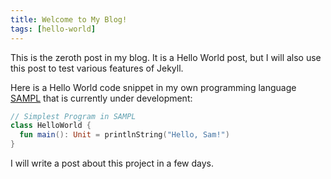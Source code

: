 ```yaml
---
title: Welcome to My Blog!
tags: [hello-world]
---
```


This is the zeroth post in my blog. It is a Hello World post, but I will also use this post to test
various features of Jekyll.

<!--truncate-->

Here is a Hello World code snippet in my own programming language
[SAMPL](https://github.com/SamChou19815/SAMPL) that is currently under development:

```kotlin
// Simplest Program in SAMPL
class HelloWorld {
  fun main(): Unit = printlnString("Hello, Sam!")
}
```

I will write a post about this project in a few days.
